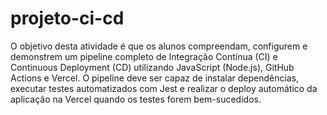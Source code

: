 # projeto-ci-cd

O objetivo desta atividade é que os alunos compreendam, configurem e demonstrem um pipeline completo
de Integração Contínua (CI) e Continuous Deployment (CD) utilizando JavaScript (Node.js), GitHub Actions
e Vercel. O pipeline deve ser capaz de instalar dependências, executar testes automatizados com Jest e
realizar o deploy automático da aplicação na Vercel quando os testes forem bem-sucedidos.
